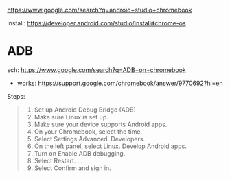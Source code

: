 https://www.google.com/search?q=android+studio+chromebook

install: https://developer.android.com/studio/install#chrome-os

# ADB
sch: https://www.google.com/search?q=ADB+on+chromebook
- works: https://support.google.com/chromebook/answer/9770692?hl=en

Steps:
>1. Set up Android Debug Bridge (ADB)
>2. Make sure Linux is set up.
>3. Make sure your device supports Android apps.
>4. On your Chromebook, select the time.
>5. Select Settings Advanced. Developers.
>6. On the left panel, select Linux. Develop Android apps.
>7. Turn on Enable ADB debugging.
>8. Select Restart. ...
>9. Select Confirm and sign in.
